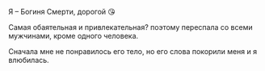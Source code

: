 Я – Богиня Смерти, дорогой 😘

Самая обаятельная и привлекательная? поэтому переспала со всеми мужчинами, кроме одного человека.

Сначала мне не понравилось его тело, но его слова покорили меня и я влюбилась.
